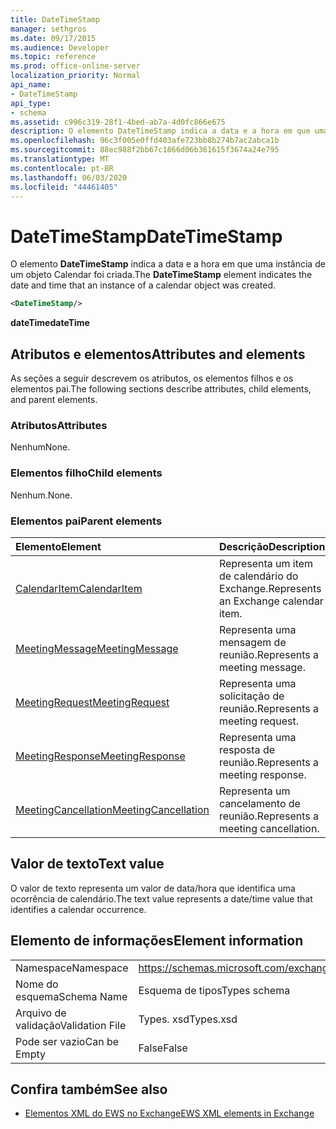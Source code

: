 ```yaml
---
title: DateTimeStamp
manager: sethgros
ms.date: 09/17/2015
ms.audience: Developer
ms.topic: reference
ms.prod: office-online-server
localization_priority: Normal
api_name:
- DateTimeStamp
api_type:
- schema
ms.assetid: c996c319-28f1-4bed-ab7a-4d0fc866e675
description: O elemento DateTimeStamp indica a data e a hora em que uma instância de um objeto Calendar foi criada.
ms.openlocfilehash: 96c3f005e0ffd403afe723bb8b274b7ac2abca1b
ms.sourcegitcommit: 88ec988f2bb67c1866d06b361615f3674a24e795
ms.translationtype: MT
ms.contentlocale: pt-BR
ms.lasthandoff: 06/03/2020
ms.locfileid: "44461405"
---
```

# <a name="datetimestamp"></a><span data-ttu-id="b2630-103">DateTimeStamp</span><span class="sxs-lookup"><span data-stu-id="b2630-103">DateTimeStamp</span></span>

<span data-ttu-id="b2630-104">O elemento **DateTimeStamp** indica a data e a hora em que uma instância de um objeto Calendar foi criada.</span><span class="sxs-lookup"><span data-stu-id="b2630-104">The **DateTimeStamp** element indicates the date and time that an instance of a calendar object was created.</span></span> 
  
```xml
<DateTimeStamp/>
```

<span data-ttu-id="b2630-105">**dateTime**</span><span class="sxs-lookup"><span data-stu-id="b2630-105">**dateTime**</span></span>

## <a name="attributes-and-elements"></a><span data-ttu-id="b2630-106">Atributos e elementos</span><span class="sxs-lookup"><span data-stu-id="b2630-106">Attributes and elements</span></span>

<span data-ttu-id="b2630-107">As seções a seguir descrevem os atributos, os elementos filhos e os elementos pai.</span><span class="sxs-lookup"><span data-stu-id="b2630-107">The following sections describe attributes, child elements, and parent elements.</span></span>
  
### <a name="attributes"></a><span data-ttu-id="b2630-108">Atributos</span><span class="sxs-lookup"><span data-stu-id="b2630-108">Attributes</span></span>

<span data-ttu-id="b2630-109">Nenhum</span><span class="sxs-lookup"><span data-stu-id="b2630-109">None.</span></span>
  
### <a name="child-elements"></a><span data-ttu-id="b2630-110">Elementos filho</span><span class="sxs-lookup"><span data-stu-id="b2630-110">Child elements</span></span>

<span data-ttu-id="b2630-111">Nenhum.</span><span class="sxs-lookup"><span data-stu-id="b2630-111">None.</span></span>
  
### <a name="parent-elements"></a><span data-ttu-id="b2630-112">Elementos pai</span><span class="sxs-lookup"><span data-stu-id="b2630-112">Parent elements</span></span>

|<span data-ttu-id="b2630-113">**Elemento**</span><span class="sxs-lookup"><span data-stu-id="b2630-113">**Element**</span></span>|<span data-ttu-id="b2630-114">**Descrição**</span><span class="sxs-lookup"><span data-stu-id="b2630-114">**Description**</span></span>|
|:-----|:-----|
|[<span data-ttu-id="b2630-115">CalendarItem</span><span class="sxs-lookup"><span data-stu-id="b2630-115">CalendarItem</span></span>](calendaritem.md) <br/> |<span data-ttu-id="b2630-116">Representa um item de calendário do Exchange.</span><span class="sxs-lookup"><span data-stu-id="b2630-116">Represents an Exchange calendar item.</span></span>  <br/> |
|[<span data-ttu-id="b2630-117">MeetingMessage</span><span class="sxs-lookup"><span data-stu-id="b2630-117">MeetingMessage</span></span>](meetingmessage.md) <br/> |<span data-ttu-id="b2630-118">Representa uma mensagem de reunião.</span><span class="sxs-lookup"><span data-stu-id="b2630-118">Represents a meeting message.</span></span>  <br/> |
|[<span data-ttu-id="b2630-119">MeetingRequest</span><span class="sxs-lookup"><span data-stu-id="b2630-119">MeetingRequest</span></span>](meetingrequest.md) <br/> |<span data-ttu-id="b2630-120">Representa uma solicitação de reunião.</span><span class="sxs-lookup"><span data-stu-id="b2630-120">Represents a meeting request.</span></span>  <br/> |
|[<span data-ttu-id="b2630-121">MeetingResponse</span><span class="sxs-lookup"><span data-stu-id="b2630-121">MeetingResponse</span></span>](meetingresponse.md) <br/> |<span data-ttu-id="b2630-122">Representa uma resposta de reunião.</span><span class="sxs-lookup"><span data-stu-id="b2630-122">Represents a meeting response.</span></span>  <br/> |
|[<span data-ttu-id="b2630-123">MeetingCancellation</span><span class="sxs-lookup"><span data-stu-id="b2630-123">MeetingCancellation</span></span>](meetingcancellation.md) <br/> |<span data-ttu-id="b2630-124">Representa um cancelamento de reunião.</span><span class="sxs-lookup"><span data-stu-id="b2630-124">Represents a meeting cancellation.</span></span>  <br/> |
   
## <a name="text-value"></a><span data-ttu-id="b2630-125">Valor de texto</span><span class="sxs-lookup"><span data-stu-id="b2630-125">Text value</span></span>

<span data-ttu-id="b2630-126">O valor de texto representa um valor de data/hora que identifica uma ocorrência de calendário.</span><span class="sxs-lookup"><span data-stu-id="b2630-126">The text value represents a date/time value that identifies a calendar occurrence.</span></span>
  
## <a name="element-information"></a><span data-ttu-id="b2630-127">Elemento de informações</span><span class="sxs-lookup"><span data-stu-id="b2630-127">Element information</span></span>

|||
|:-----|:-----|
|<span data-ttu-id="b2630-128">Namespace</span><span class="sxs-lookup"><span data-stu-id="b2630-128">Namespace</span></span>  <br/> |https://schemas.microsoft.com/exchange/services/2006/types  <br/> |
|<span data-ttu-id="b2630-129">Nome do esquema</span><span class="sxs-lookup"><span data-stu-id="b2630-129">Schema Name</span></span>  <br/> |<span data-ttu-id="b2630-130">Esquema de tipos</span><span class="sxs-lookup"><span data-stu-id="b2630-130">Types schema</span></span>  <br/> |
|<span data-ttu-id="b2630-131">Arquivo de validação</span><span class="sxs-lookup"><span data-stu-id="b2630-131">Validation File</span></span>  <br/> |<span data-ttu-id="b2630-132">Types. xsd</span><span class="sxs-lookup"><span data-stu-id="b2630-132">Types.xsd</span></span>  <br/> |
|<span data-ttu-id="b2630-133">Pode ser vazio</span><span class="sxs-lookup"><span data-stu-id="b2630-133">Can be Empty</span></span>  <br/> |<span data-ttu-id="b2630-134">False</span><span class="sxs-lookup"><span data-stu-id="b2630-134">False</span></span>  <br/> |
   
## <a name="see-also"></a><span data-ttu-id="b2630-135">Confira também</span><span class="sxs-lookup"><span data-stu-id="b2630-135">See also</span></span>

- [<span data-ttu-id="b2630-136">Elementos XML do EWS no Exchange</span><span class="sxs-lookup"><span data-stu-id="b2630-136">EWS XML elements in Exchange</span></span>](ews-xml-elements-in-exchange.md)

